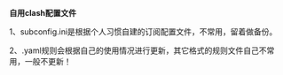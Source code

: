 <b>自用clash配置文件</b></p>
1、subconfig.ini是根据个人习惯自建的订阅配置文件，不常用，留着做备份。</p>
2、.yaml规则会根据自己的使用情况进行更新，其它格式的规则文件自己不常用，一般不更新！</p>
